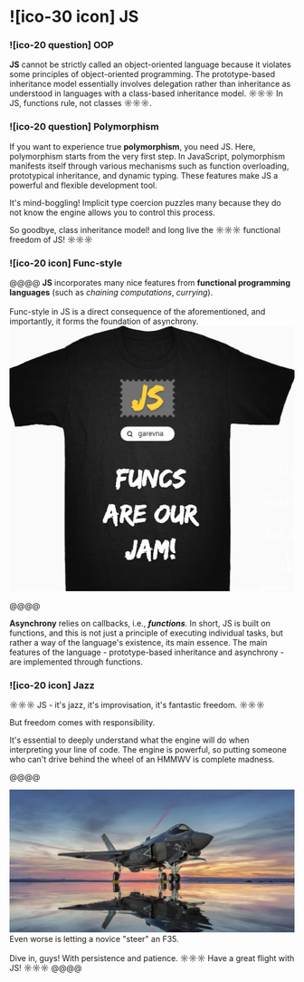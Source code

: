 # ![ico-30 icon] JS

### ![ico-20 question] OOP

**JS** cannot be strictly called an object-oriented language because it violates some principles of object-oriented programming. The prototype-based inheritance model essentially involves delegation rather than inheritance as understood in languages with a class-based inheritance model.
☼☼☼ In JS, functions rule, not classes ☼☼☼.

### ![ico-20 question] Polymorphism

If you want to experience true **polymorphism**, you need JS.
Here, polymorphism starts from the very first step.
In JavaScript, polymorphism manifests itself through various mechanisms such as function overloading, prototypical inheritance, and dynamic typing. These features make JS a powerful and flexible development tool.

It's mind-boggling!
Implicit type coercion puzzles many because they do not know the engine allows you to control this process.

So goodbye, class inheritance model! and long live the
☼☼☼ functional freedom of JS! ☼☼☼

### ![ico-20 icon] Func-style

@@@@
**JS** incorporates many nice features from **functional programming languages** (such as _chaining computations_, _currying_).<br><br>Func-style in JS is a direct consequence of the aforementioned, and importantly, it forms the foundation of asynchrony.
![](images/funcs-are-our-jam-2.png)

@@@@

**Asynchrony** relies on callbacks, i.e., **_functions_**.
In short, JS is built on functions, and this is not just a principle of executing individual tasks, but rather a way of the language's existence, its main essence. The main features of the language - prototype-based inheritance and asynchrony - are implemented through functions.

### ![ico-20 icon] Jazz

☼☼☼ JS - it's jazz, it's improvisation, it's fantastic freedom. ☼☼☼

But freedom comes with responsibility.

It's essential to deeply understand what the engine will do when interpreting your line of code.
The engine is powerful, so putting someone who can't drive behind the wheel of an HMMWV is complete madness.

@@@@

![](images/F-35.jpg)
Even worse is letting a novice "steer" an F35.<br><br>Dive in, guys! With persistence and patience.
☼☼☼ Have a great flight with JS! ☼☼☼
@@@@
